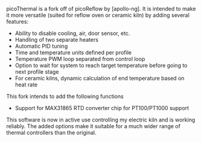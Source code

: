 picoThermal is a fork off of picoReflow by [apollo-ng]. It is intended to make it more 
versatile (suited for reflow oven or ceramic kiln) by adding several features:

* Ability to disable cooling, air, door sensor, etc.
* Handling of two separate heaters
* Automatic PID tuning
* Time and temperature units defined per profile
* Temperature PWM loop separated from control loop
* Option to wait for system to reach target temperature before going to next profile stage
* For ceramic kilns, dynamic calculation of end temperature based on heat rate  

This fork intends to add the following functions
* Support for MAX31865 RTD converter chip for PT100/PT1000 support  

This software is now in active use controlling my electric kiln and is working reliably. The added options make it suitable for a much wider range of thermal controllers than the original. 
